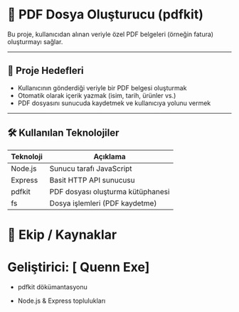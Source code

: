 # 📄 PDF Dosya Oluşturucu (pdfkit)

Bu proje, kullanıcıdan alınan veriyle özel PDF belgeleri (örneğin fatura) oluşturmayı sağlar.

---

## 🎯 Proje Hedefleri

- Kullanıcının gönderdiği veriyle bir PDF belgesi oluşturmak
- Otomatik olarak içerik yazmak (isim, tarih, ürünler vs.)
- PDF dosyasını sunucuda kaydetmek ve kullanıcıya yolunu vermek

---

## 🛠️ Kullanılan Teknolojiler

| Teknoloji  | Açıklama                         |
|------------|----------------------------------|
| Node.js    | Sunucu tarafı JavaScript         |
| Express    | Basit HTTP API sunucusu          |
| pdfkit     | PDF dosyası oluşturma kütüphanesi|
| fs         | Dosya işlemleri (PDF kaydetme)   |
# 👥 Ekip / Kaynaklar
# Geliştirici: [ Quenn Exe]

- pdfkit dökümantasyonu

- Node.js & Express toplulukları